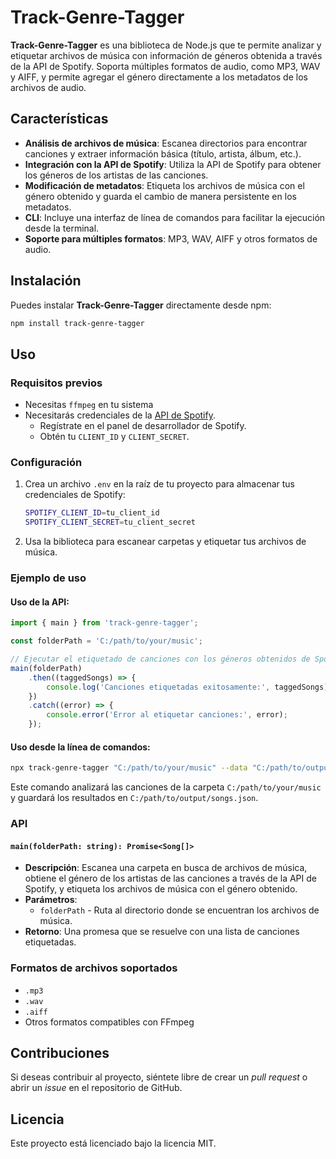 
# Track-Genre-Tagger

**Track-Genre-Tagger** es una biblioteca de Node.js que te permite analizar y etiquetar archivos de música con información de géneros obtenida a través de la API de Spotify. Soporta múltiples formatos de audio, como MP3, WAV y AIFF, y permite agregar el género directamente a los metadatos de los archivos de audio.

## Características

- **Análisis de archivos de música**: Escanea directorios para encontrar canciones y extraer información básica (título, artista, álbum, etc.).
- **Integración con la API de Spotify**: Utiliza la API de Spotify para obtener los géneros de los artistas de las canciones.
- **Modificación de metadatos**: Etiqueta los archivos de música con el género obtenido y guarda el cambio de manera persistente en los metadatos.
- **CLI**: Incluye una interfaz de línea de comandos para facilitar la ejecución desde la terminal.
- **Soporte para múltiples formatos**: MP3, WAV, AIFF y otros formatos de audio.

## Instalación

Puedes instalar **Track-Genre-Tagger** directamente desde npm:

```bash
npm install track-genre-tagger
```

## Uso

### Requisitos previos

- Necesitas `ffmpeg` en tu sistema
- Necesitarás credenciales de la [API de Spotify](https://developer.spotify.com/dashboard/login). 
  - Regístrate en el panel de desarrollador de Spotify.
  - Obtén tu `CLIENT_ID` y `CLIENT_SECRET`.

### Configuración

1. Crea un archivo `.env` en la raíz de tu proyecto para almacenar tus credenciales de Spotify:

   ```bash
   SPOTIFY_CLIENT_ID=tu_client_id
   SPOTIFY_CLIENT_SECRET=tu_client_secret
   ```

2. Usa la biblioteca para escanear carpetas y etiquetar tus archivos de música.

### Ejemplo de uso

#### Uso de la API:

```ts
import { main } from 'track-genre-tagger';

const folderPath = 'C:/path/to/your/music';

// Ejecutar el etiquetado de canciones con los géneros obtenidos de Spotify
main(folderPath)
    .then((taggedSongs) => {
        console.log('Canciones etiquetadas exitosamente:', taggedSongs);
    })
    .catch((error) => {
        console.error('Error al etiquetar canciones:', error);
    });
```

#### Uso desde la línea de comandos:

```bash
npx track-genre-tagger "C:/path/to/your/music" --data "C:/path/to/output"
```

Este comando analizará las canciones de la carpeta `C:/path/to/your/music` y guardará los resultados en `C:/path/to/output/songs.json`.

### API

#### `main(folderPath: string): Promise<Song[]>`

- **Descripción**: Escanea una carpeta en busca de archivos de música, obtiene el género de los artistas de las canciones a través de la API de Spotify, y etiqueta los archivos de música con el género obtenido.
- **Parámetros**:
  - `folderPath` - Ruta al directorio donde se encuentran los archivos de música.
- **Retorno**: Una promesa que se resuelve con una lista de canciones etiquetadas.

### Formatos de archivos soportados

- `.mp3`
- `.wav`
- `.aiff`
- Otros formatos compatibles con FFmpeg

## Contribuciones

Si deseas contribuir al proyecto, siéntete libre de crear un _pull request_ o abrir un _issue_ en el repositorio de GitHub.

## Licencia

Este proyecto está licenciado bajo la licencia MIT. 
